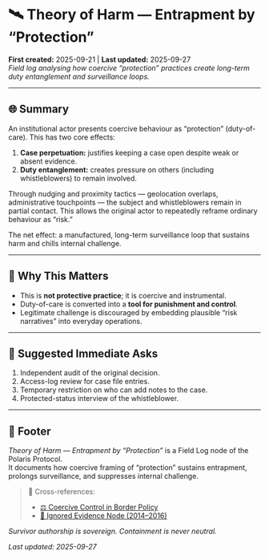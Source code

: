 # 🛰️ Theory of Harm — Entrapment by “Protection”  
**First created:** 2025-09-21 | **Last updated:** 2025-09-27  
*Field log analysing how coercive “protection” practices create long-term duty entanglement and surveillance loops.*  

---

## 🌐 Summary  
An institutional actor presents coercive behaviour as “protection” (duty-of-care). This has two core effects:  

1. **Case perpetuation:** justifies keeping a case open despite weak or absent evidence.  
2. **Duty entanglement:** creates pressure on others (including whistleblowers) to remain involved.  

Through nudging and proximity tactics — geolocation overlaps, administrative touchpoints — the subject and whistleblowers remain in partial contact. This allows the original actor to repeatedly reframe ordinary behaviour as “risk.”  

The net effect: a manufactured, long-term surveillance loop that sustains harm and chills internal challenge.  

---

## 🔎 Why This Matters  
- This is **not protective practice**; it is coercive and instrumental.  
- Duty-of-care is converted into a **tool for punishment and control**.  
- Legitimate challenge is discouraged by embedding plausible “risk narratives” into everyday operations.  

---

## 📌 Suggested Immediate Asks  
1. Independent audit of the original decision.  
2. Access-log review for case file entries.  
3. Temporary restriction on who can add notes to the case.  
4. Protected-status interview of the whistleblower.  

---

## 🏮 Footer  

*Theory of Harm — Entrapment by “Protection”* is a Field Log node of the Polaris Protocol.  
It documents how coercive framing of “protection” sustains entrapment, prolongs surveillance, and suppresses internal challenge.  

> 📡 Cross-references:  
> - [⚖️ Coercive Control in Border Policy](../Big_Picture_Protocols/⚖️_coercive_control_in_border_policy.md)  
> - [🛑 Ignored Evidence Node (2014–2016)](../../👁️‍🗨️_Witness_Historical_Casefiles/🛑_ignored_evidence_behavioural_insights_2014_2016.md)  

*Survivor authorship is sovereign. Containment is never neutral.*  

_Last updated: 2025-09-27_  
